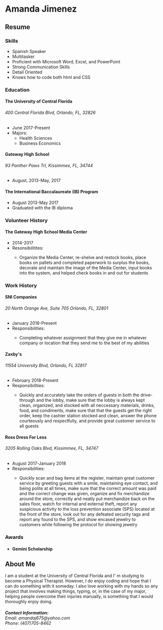 <!DOCTYPE HTML>
<html>
  <link rel="stylesheet" type="text/css" href="Resume/style.css">
  <body>
    <h1>
      Amanda Jimenez
    </h1>
    <h2>
      Resume
    </h2>
    <h3>
      Skills
    </h3>
    <ul>
      <li>Spanish Speaker</li>
      <li>Multitasker</li>
      <li>Proficient with Microsoft Word, Excel, and PowerPoint</li>
      <li>Strong Communication Skills</li>
      <li>Detail Oriented</li>
      <li>Knows how to code both html and CSS</li>
    </ul>
    <h3>
      Education
    </h3>
    <h4>
      The University of Central Florida
    </h4>
      <h6>
        400 Central Florida Blvd, Orlando, FL, 32826
      </h6>
    <ul>
      <li>June 2017-Present</li>
      <li>Majors: <ul>
        <li>Health Sciences</li>
        <li>Business Economics</li> </li> </ul>
    </ul>
    <h4>
    Gateway High School
   </h4>
     <h6>
    93 Panther Paws Trl, Kissimmee, FL, 34744
     </h6>
        <ul>
          <li>August, 2013-May, 2017</li>
        </ul>
   <h4>
     The International Baccalaureate (IB) Program
   </h4>
     <ul>
       <li>August 2013-May 2017</li>
       <li>Graduated with the IB diploma</li>
     </ul>
    <h3>
      Volunteer History
    </h3>
  <h4>
        The Gateway High School Media Center
  </h4>
    <ul>
      <li>2014-2017</li>
      <li>Resonsibilitites: <ul>
        <li><p>Organize the Media Center, re-shelve and restock books, place books on pallets and completed paperwork to surplus the books, decorate and maintain the image of the Media Center, input books into the system, and helped check books in and out for students</p></li> </ul>
  </ul>
   <h3>
     Work History
   </h3>
      <h4>
         SNI Companies
      </h4>
      <h6>
         20 North Orange Ave, Suite 705 Orlando, FL, 32801
      </h6>
      <ul>
        <li>January 2018-Present
        <li>Responsibilities: <ul>
        <li><p>Completing whatever assignment that they give me in whatever company or location that they send me to the best of my abilities</p></li> </ul>
      </ul>
      <h4>
        Zaxby's
      </h4>
  <h6>
    11554 University Blvd, Orlando, FL 32817
    </h6>
      <ul>
        <li>February 2018-Present</li>
        <li>Responsibilities: <ul>
        <li><p>Quickly and accurately take the orders of guests in both the drive-through and the lobby, make sure that the lobby is always kept clean, organized, and stocked with all neccessary materials, drinks, food, and condiments, make sure that that the guests get the right order, keep the cashier station stocked and clean, answer the phone courteously and respectfully, and provide great customer service to all guests</p></li> </ul>
      </ul>
      <h4>
        Ross Dress For Less
      </h4>
        <h6>
          3205 Rolling Oaks Blvd, Kissimmee, FL, 34747
        </h6>
        <ul>
          <li>August 2017-January 2018</li>
          <li>Responsibilities: <ul>
          <li><p>Quickly scan and bag items at the register, maintain great customer service by greeting guests with a smile, maintaining eye contact, and being polite at all times, make sure that the correct amount was paid and the correct change was given, organize and fix merchandize around the store, correctly and neatly put merchandize back on the sales floor, watch for internal and external theft, report any suspicious activity to the loss prevention associate (SPS) located at the front of the store, look out for any defeated security tags and report any found to the SPS, and show encased jewelry to customers while following the protocol for showing jewelry</p></li> </ul>
        </ul>
      <h3>
        Awards
      </h3>
       <h4>
         <ul>
          <li>Gemini Scholarship</li>
         </ul>
       </h4>
  <h2>
    About Me
  </h2>
      <p>I am a student at the University of Central Florida and I' m studying to become a Physical Therapist. However, I do enjoy coding and hope that I can do something with it someday. I also love working with my hands so any project that involves making things, typing, or, in the case of my major, helping people overcome their injuries manually, is something that I would thoroughly enjoy doing.
      <h6>
      <p><strong>Contact Information:</strong> <br />
      Email: amandaj675@yahoo.com <br />
      Phone: (407)705-8462</p>
    </h6>
